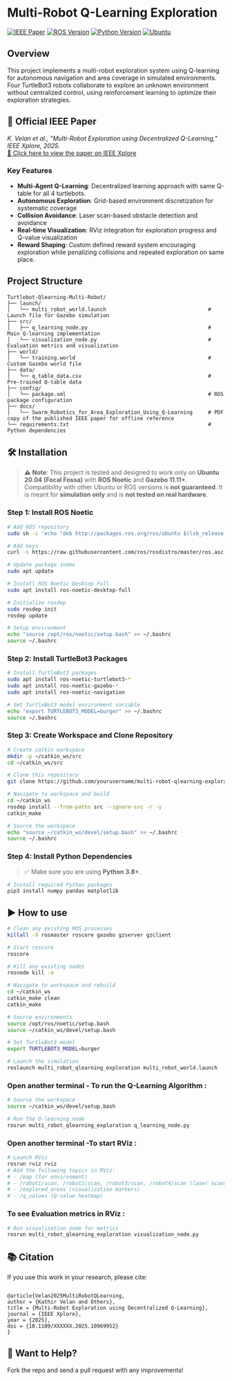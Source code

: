 # Multi-Robot Q-Learning Exploration
[![IEEE Paper](https://img.shields.io/badge/IEEE-Paper-blue)](https://ieeexplore.ieee.org/abstract/document/10969952?casa_token=l6-5WLFp6IYAAAAA:PF2OjNDB6tvW-Up4EojfFEiSzUtS5ljlr8dxVrF5ErdVm9d_-ZmeS8V4o9Xi-wxU4e8aTD_7_AQA)
[![ROS Version](https://img.shields.io/badge/ROS-Noetic-brightgreen)](http://wiki.ros.org/noetic)
[![Python Version](https://img.shields.io/badge/Python-3.8+-blue)](https://www.python.org/downloads/)
[![Ubuntu](https://img.shields.io/badge/Ubuntu-20.04%20Focal%20Fossa-orange)](https://releases.ubuntu.com/20.04/)

## Overview

This project implements a multi-robot exploration system using Q-learning for autonomous navigation and area coverage in simulated environments. Four TurtleBot3 robots collaborate to explore an unknown environment without centralized control, using reinforcement learning to optimize their exploration strategies.

## 📄 Official IEEE Paper

_K. Velan et al., "Multi-Robot Exploration using Decentralized Q-Learning," IEEE Xplore, 2025._  
[🔗 Click here to view the paper on IEEE Xplore](https://ieeexplore.ieee.org/abstract/document/10969952)

### Key Features

- **Multi-Agent Q-Learning**: Decentralized learning approach with same Q-table for all 4 turtlebots.
- **Autonomous Exploration**: Grid-based environment discretization for systematic coverage
- **Collision Avoidance**: Laser scan-based obstacle detection and avoidance
- **Real-time Visualization**: RViz integration for exploration progress and Q-value visualization
- **Reward Shaping**: Custom defined reward system encouraging exploration while penalizing collisions and repeated exploration on same place.

## Project Structure
```
Turtlebot-Qlearning-Multi-Robot/
├── launch/
│   └── multi_robot_world.launch                                 # Launch file for Gazebo simulation
├── src/
│   ├── q_learning_node.py                                       # Main Q-learning implementation
│   └── visualization_node.py                                    # Evaluation metrics and visualization
├── world/
│   └── training.world                                           # Custom Gazebo world file
├── data/
│   └── q_table_data.csv                                         # Pre-trained Q-table data
├── config/
│   └── package.xml                                              # ROS package configuration
├── docs/
│   └── Swarm_Robotics_for_Area_Exploration_Using_Q-Learning     # PDF copy of the published IEEE paper for offline reference
└── requirements.txt                                             # Python dependencies
```

## 🛠️ Installation

> ⚠️ **Note**: This project is tested and designed to work only on **Ubuntu 20.04 (Focal Fossa)** with **ROS Noetic** and **Gazebo 11.11+**. Compatibility with other Ubuntu or ROS versions is **not guaranteed**.
> It is meant for **simulation only** and is **not tested on real hardware**.

### Step 1: Install ROS Noetic
```bash
# Add ROS repository
sudo sh -c 'echo "deb http://packages.ros.org/ros/ubuntu $(lsb_release -sc) main" > /etc/apt/sources.list.d/ros-latest.list'
```
```bash
# Add keys
curl -s https://raw.githubusercontent.com/ros/rosdistro/master/ros.asc | sudo apt-key add -
```
```bash
# Update package index
sudo apt update
```
```bash
# Install ROS Noetic Desktop Full
sudo apt install ros-noetic-desktop-full
```
```bash
# Initialize rosdep
sudo rosdep init
rosdep update
```
```bash
# Setup environment
echo "source /opt/ros/noetic/setup.bash" >> ~/.bashrc
source ~/.bashrc
```

### Step 2: Install TurtleBot3 Packages
```bash
# Install TurtleBot3 packages
sudo apt install ros-noetic-turtlebot3-*
sudo apt install ros-noetic-gazebo-*
sudo apt install ros-noetic-navigation
```
```bash
# Set TurtleBot3 model environment variable
echo "export TURTLEBOT3_MODEL=burger" >> ~/.bashrc
source ~/.bashrc
```

### Step 3: Create Workspace and Clone Repository
```bash
# Create catkin workspace
mkdir -p ~/catkin_ws/src
cd ~/catkin_ws/src
```
```bash
# Clone this repository
git clone https://github.com/yourusername/multi-robot-qlearning-exploration.git
```
```bash
# Navigate to workspace and build
cd ~/catkin_ws
rosdep install --from-paths src --ignore-src -r -y
catkin_make
```
```bash
# Source the workspace
echo "source ~/catkin_ws/devel/setup.bash" >> ~/.bashrc
source ~/.bashrc
```

### Step 4: Install Python Dependencies
> ✅ Make sure you are using **Python 3.8+**.
```bash
# Install required Python packages
pip3 install numpy pandas matplotlib
```

## ▶️ How to use
```bash
# Clean any existing ROS processes
killall -9 rosmaster roscore gazebo gzserver gzclient
```
```bash
# Start roscore
roscore
```
```bash
# Kill any existing nodes
rosnode kill -a
```
```bash
# Navigate to workspace and rebuild
cd ~/catkin_ws
catkin_make clean
catkin_make
```
```bash
# Source environments
source /opt/ros/noetic/setup.bash
source ~/catkin_ws/devel/setup.bash
```
```bash
# Set TurtleBot3 model
export TURTLEBOT3_MODEL=burger
```
```bash
# Launch the simulation
roslaunch multi_robot_qlearning_exploration multi_robot_world.launch
```

### Open another terminal - To run the Q-Learning Algorithm :
```bash
# Source the workspace
source ~/catkin_ws/devel/setup.bash
```
```bash
# Run the Q-learning node
rosrun multi_robot_qlearning_exploration q_learning_node.py
```

### Open another terminal -To start RViz :
```bash
# Launch RViz
rosrun rviz rviz
# Add the following topics in RViz:
# - /map (for environment)
# - /robot1/scan, /robot2/scan, /robot3/scan, /robot4/scan (laser scans)
# - /explored_areas (visualization markers)
# - /q_values (Q-value heatmap)
```

### To see Evaluation metrics in RViz :
```bash
# Run visualization node for metrics
rosrun multi_robot_qlearning_exploration visualization_node.py
```

## 📚 Citation
If you use this work in your research, please cite:
```

@article{Velan2025MultiRobotQLearning,
author = {Kathir Velan and Others},
title = {Multi-Robot Exploration using Decentralized Q-Learning},
journal = {IEEE Xplore},
year = {2025},
doi = {10.1109/XXXXXX.2025.10969952}
}
```

## 🤝 Want to Help?
Fork the repo and send a pull request with any improvements!
